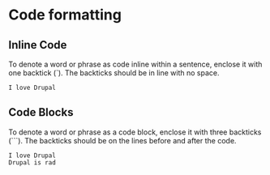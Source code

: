 # Code formatting

## Inline Code

To denote a word or phrase as code inline within a sentence, enclose it with one backtick (`). The backticks should be in line with no space.

`I love Drupal`

## Code Blocks

To denote a word or phrase as a code block, enclose it with three backticks (```). The backticks should be on the lines before and after the code.

```
I love Drupal
Drupal is rad
```
